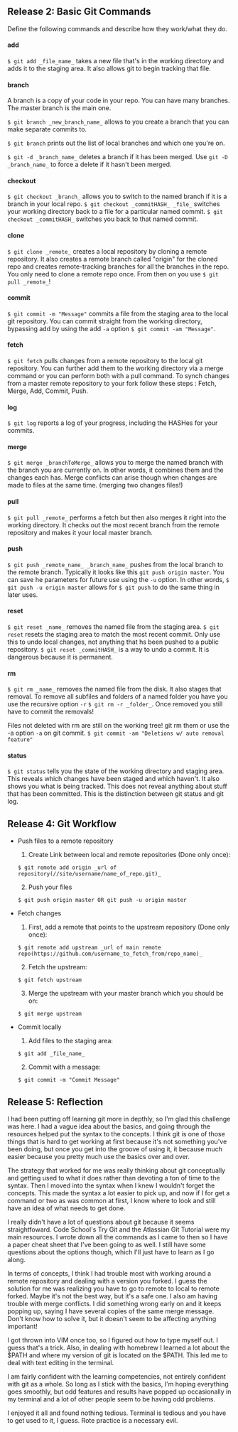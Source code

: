 ## Release 2: Basic Git Commands
Define the following commands and describe how they work/what they do.  


#### add

`$ git add _file_name_` takes a new file that's in the working directory and adds it to the staging area. It also allows git to begin tracking that file. 

#### branch

A branch is a copy of your code in your repo. You can have many branches. The master branch is the main one. 

`$ git branch _new_branch_name_` allows to you create a branch that you can make separate commits to. 

`$ git branch` prints out the list of local branches and which one you're on. 

`$ git -d _branch_name_` deletes a branch if it has been merged. Use `git -D _branch_name_` to force a delete if it hasn't been merged. 

#### checkout

`$ git checkout _branch_` allows you to switch to the named branch if it is a branch in your local repo. `$ git checkout _commitHASH_ _file_` switches your working directory back to a file for a particular named commit. `$ git checkout _commitHASH_` switches you back to that named commit. 



#### clone

`$ git clone _remote_` creates a local repository by cloning a remote repository. It also creates a remote branch called "origin" for the cloned repo and creates remote-tracking branches for all the branches in the repo. You only need to clone a remote repo once. From then on you use `$ git pull _remote_`!

#### commit

`$ git commit -m "Message"` commits a file from the staging area to the local git repository. You can commit straight from the working directory, bypassing add by using the add `-a` option `$ git commit -am "Message"`. 

#### fetch

`$ git fetch` pulls changes from a remote repository to the local git repository. You can further add them to the working directory via a merge command or you can perform both with a pull command. To synch changes from a master remote repository to your fork follow these steps : Fetch, Merge, Add, Commit, Push. 

#### log

`$ git log` reports a log of your progress, including the HASHes for your commits. 

#### merge

`$ git merge _branchToMerge_` allows you to merge the named branch with the branch you are currently on. In other words, it combines them and the changes each has. Merge conflicts can arise though when changes are made to files at the same time. (merging two changes files!)

#### pull

`$ git pull _remote_` performs a fetch but then also merges it right into the working directory. It checks out the most recent branch from the remote repository and makes it your local master branch. 

#### push

`$ git push _remote_name_ _branch_name_` pushes from the local branch to the remote branch. Typically it looks like this `git push origin master`. You can save he parameters for future use using the `-u` option. In other words, `$ git push -u origin master` allows for `$ git push` to do the same thing in later uses. 

#### reset

`$ git reset _name_` removes the named file from the staging area. `$ git reset` resets the staging area to match the most recent commit. Only use this to undo local changes, not anything that hs been pushed to a public repository. `$ git reset _commitHASH_` is a way to undo a commit. It is dangerous because it is permanent. 

#### rm

`$ git rm _name_` removes the named file from the disk. It also stages that removal. To remove all subfiles and folders of a named folder you have you use the recursive option `-r` `$ git rm -r _folder_`. Once removed you still have to commit the removals! 

Files not deleted with rm are still on the working tree! git rm them or use the -a option `-a`
on git commit. `$ git commit -am "Deletions w/ auto removal feature"`

#### status

`$ git status` tells you the state of the working directory and staging area. This reveals which changes have been staged and which haven't. It also shows you what is being tracked. This does not reveal anything about stuff that has been committed. This is the distinction between git status and git log. 

## Release 4: Git Workflow

- Push files to a remote repository

	1. Create Link between local and remote repositories (Done only once):

	`$ git remote add origin _url of repository(//site/username/name_of_repo.git)_`

	2. Push your files 
	
	`$ git push origin master OR git push -u origin master`

- Fetch changes 

	1. First, add a remote that points to the upstream repository (Done only once): 

	`$ git remote add upstream _url of main remote repo(https://github.com/username_to_fetch_from/repo_name)_`

	2. Fetch the upstream: 

	`$ git fetch upstream`

	3. Merge the upstream with your master branch which you should be on:

	`$ git merge upstream`


- Commit locally
	1. Add files to the staging area: 
	
	`$ git add _file_name_`

	2. Commit with a message: 
	
	`$ git commit -m "Commit Message"`

## Release 5: Reflection

I had been putting off learning git more in depthly, so I'm glad this challenge was here. I had a vague idea about the basics, and going through the resources helped put the syntax to the concepts. I think git is one of those things that is hard to get working at first because it's not something you've been doing, but once you get into the groove of using it, it because much easier because you pretty much use the basics over and over. 

The strategy that worked for me was really thinking about git conceptually and getting used to what it does rather than devoting a ton of time to the syntax. Then I moved into the syntax when I knew I wouldn't forget the concepts. This made the syntax a lot easier to pick up, and now if I for get a command or two as was common at first, I know where to look and still have an idea of what needs to get done. 

I really didn't have a lot of questions about git because it seems straightfoward. Code School's Try Git and the Atlassian Git Tutorial were my main resources. I wrote down all the commands as I came to then so I have a paper cheat sheet that I've been going to as well. I still have some questions about the options though, which I'll just have to learn as I go along. 

In terms of concepts, I think I had trouble most with working around a remote repository and dealing with a version you forked. I guess the solution for me was realizing you have to go to remote to local to remote forked. Maybe it's not the best way, but it's a safe one. I also am having trouble with merge conflicts. I did something wrong early on and it keeps popping up, saying I have several copies of the same merge message. Don't know how to solve it, but it doesn't seem to be affecting anything important! 

I got thrown into VIM once too, so I figured out how to type myself out. I guess that's a trick. Also, in dealing with homebrew I learned a lot about the $PATH and where my version of git is located on the $PATH. This led me to deal with text editing in the terminal. 

I am fairly confident with the learning competencies, not entirely confident with git as a whole. So long as I stick with the basics, I'm hoping everything goes smoothly, but odd features and results have popped up occasionally in my terminal and a lot of other people seem to be having odd problems. 

I enjoyed it all and found nothing tedious. Terminal is tedious and you have to get used to it, I guess. Rote practice is a necessary evil. 






